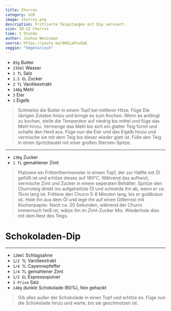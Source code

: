 ```yaml
---
title: Churros
category: Süß
image: churros.png
description: Frittierte Teigstangen mit Dip serviert.
size: 10-12 Churros
time: 1 Stunde
author: Joshua Weissman
source: https://youtu.be/9W2LaPvvQaE
veggie: "Vegetarisch"
---
```


* `85g` Butter
* `235ml` Wasser
* `1 TL` Salz
* `1.5 EL` Zucker
* `2 TL` Vanilleextrakt
* `140g` Mehl
* `3` Eier
* `1` Eigelb

> Schmelze die Butter in einem Topf bei mittlerer Hitze. Füge Die übrigen Zutaten hinzu und bringe es zum Kochen. Wenn es anfängt zu kochen, stelle die Temperatur auf niedrig bis mittel und füge das Mehl hinzu. Vermenge das Mehl bis sich ein glatter Teig formt und schalte den Herd aus. Füge nun die Eier und das Eigelb hinzu und vermische sie mit dem Teig bis dieser wieder glatt ist. Fülle den Teig in einen Spritzbeutel mit einer großen Sternen-Spitze.

---

* `130g` Zucker
* `1 TL` gemahlener Zimt

> Platziere ein Frittierthermometer in einem Topf, der zur Hälfte mit Öl gefüllt ist und erhitze dieses auf 190°C. Während das aufheizt, vermische Zimt und Zucker in einem seperaten Behälter. Spritze den Churroteig direkt ins aufgeheitzte Öl und schneide ihn ab, wenn er ca. 15cm  lang ist. Frittiere den Churro 5-8 Minuten lang, bis er goldbraun ist. Hole ihn aus dem Öl und lege ihn auf einen Gitterrost mit Küchenpapier. Nach ca. 30 Sekunden, während der Churro immernoch heiß ist, wälze ihn im Zimt-Zucker Mix. Wiederhole dies mit dem Rest des Teigs.

# Schokoladen-Dip

---

* `120ml` Schlagsahne
* `1/2 TL` Vanilleextrakt
* `1/4 TL` Cayennepfeffer
* `1/4 TL` gemahlener Zimt
* `1/2 EL` Espressopulver
* `1 Prise` Salz
* `140g` dunkle Schokolade (60%), fein gehackt

> Gib alles außer der Schokolade in einen Topf und erhitze es. Füge nun die Schokolade hinzu und warte, bis sie geschmolzen ist.
